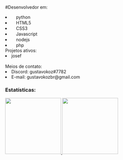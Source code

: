 #Desenvolvedor em:
 <li><img src="https://cdn.discordapp.com/attachments/884562553773117461/888905411888046110/5848152fcef1014c0b5e4967.png" width="15">python</li>
 <li><img src="https://cdn.discordapp.com/attachments/884562553773117461/888908971769999400/html5-logo-8.png" width="15">HTML5</li>
 <li><img src="https://cdn.discordapp.com/attachments/884562553773117461/888909786266103888/141-1415372_css3-icon-png.png" width="15">CSS3</li>
  <li><img src="https://media.discordapp.net/attachments/861596616090451978/925064511017349140/kisspng-javascript-computer-icons-software-developer-casca-javascript-logo-5b4ca5d6340fb2.9494659815317498462133.png?width=336&height=473" width="15">Javascript</li>
  <li><img src="https://media.discordapp.net/attachments/861596616090451978/925064821920104488/kisspng-node-js-javascript-react-logo-express-js-javascript-logo-5b4ca5c70f0195.6239386615317498310615.png?width=473&height=473" width="15">nodejs</li>
  <li><img src="https://logodownload.org/wp-content/uploads/2016/10/php-logo.png" width="15">php</li>
Projetos ativos:
<li> josef </li>
<br>Meios de contato:</br>
<li>Discord: gustavokoz#7782</li>
<li>E-mail: gustavokozbr@gmail.com</li>

### Estatísticas:

<div>
  <a href="https://github.com/gustavokoz">
  <img height="180em" src="https://github-readme-stats.vercel.app/api?username=gustavokoz&show_icons=true&theme=tokyonight&include_all_commits=true&count_private=true"/> <img height="180em" src="https://github-readme-stats.vercel.app/api/top-langs/?username=gustavokoz&layout=compact&langs_count=7&theme=tokyonight"/>
  </a>
</div>
